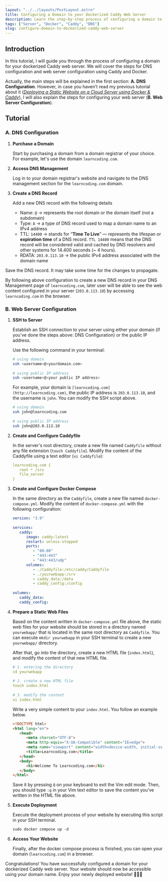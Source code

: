 ```yaml
---
layout: "../../layouts/PostLayout.astro"
title: Configuring a Domain to your Dockerized Caddy Web Server
description: Learn the step-by-step process of configuring a domain to your Dockerized Caddy web server, ensuring your website is accessible through a custom domain name and leveraging the power of containerization for efficient web hosting.
tags: ["Server", "Docker", "Caddy", "DNS"]
slug: configure-domain-to-dockerized-caddy-web-server
---
```


## Introduction

In this tutorial, I will guide you through the process of configuring a domain for your dockerized Caddy web server. We will cover the steps for DNS configuration and web server configuration using Caddy and Docker.

Actually, the main steps will be explained in the first section: **A. DNS Configuration**. However, in case you haven’t read my previous tutorial about it (*[Deploying a Static Website on a Cloud Server using Docker & Caddy](https://ricoputra.my.id/docs/deploy-static-web-using-docker-caddy/)*), I will also explain the steps for configuring your web server (**B. Web Server Configuration**).

## Tutorial

### A. DNS Configuration

1. **Purchase a Domain**
   
   Start by purchasing a domain from a domain registrar of your choice. For example, let's use the domain `learncoding.com`.

2. **Access DNS Management**
   
   Log in to your domain registrar's website and navigate to the DNS management section for the `learncoding.com` domain.

3. **Create a DNS Record**
   
   Add a new DNS record with the following details
   - Name: `@` → represents the root domain or the domain itself (not a subdomain)
   - Type: `A` → a type of DNS record used to map a domain name to an IPv4 address
   - TTL: `14400` → stands for “**Time To Live**” — represents the lifespan or **expiration time** of a DNS record. `TTL 14400` means that the DNS record will be considered valid and cached by DNS resolvers and other systems for 14.400 seconds (~ 4 hours).
   - RDATA: `203.0.113.10` → the public IPv4 address associated with the domain name
    
Save the DNS record. It may take some time for the changes to propagate.

By following above configuration to create a new DNS record in your DNS Management page of `learncoding.com`, later user will be able to see the web content configured in your server (`203.0.113.10`) by accessing `learncoding.com` in the browser.


### B. Web Server Configuration

1. **SSH to Server**
    
   Establish an SSH connection to your server using either your domain (if you've done the steps above: DNS Configuration) or the public IP address. 
   
   Use the following command in your terminal:
    
   ```bash
   # using domain
   ssh <username>@<yourdomain.com>
    
   # using public IP address
   ssh <username>@<your public IP address>
   ```
    
   For example, your domain is `[learncoding.com](http://learncoding.com)`, the public IP address is `203.0.113.10`, and the username is `john`. You can modify the SSH script above.
    
   ```bash
   # using domain
   ssh john@learncoding.com
    
   # using public IP address
   ssh john@203.0.113.10
   ```
    
2. **Create and Configure Caddyfile**

   In the server's root directory, create a new file named `Caddyfile` without any file extension (`touch Caddyfile`). Modify the content of the Caddyfile using a text editor (`vi Caddyfile`):
    
   ```yaml
   learncoding.com {
      root * /srv
      file_server
   } 
   ```
    
3. **Create and Configure Docker Compose**
    
   In the same directory as the `Caddyfile`, create a new file named `docker-compose.yml`. Modify the content of `docker-compose.yml` with the following configuration:

   ```yaml
   version: "3.9"
    
   services:
      caddy:
         image: caddy:latest
         restart: unless-stopped
         ports:
            - "80:80"
            - "443:443"
            - "443:443/udp"
         volumes:
            - ./Caddyfile:/etc/caddy/Caddyfile
            - ./yourwebapp:/srv
            - caddy_data:/data
            - caddy_config:/config
    
   volumes:
      caddy_data:
      caddy_config:
    ```
    
4. **Prepare a Static Web Files**
    
   Based on the content written in `docker-compose.yml` file above, the static web files for your website should be stored in a directory named `yourwebapp/` that is located in the same root directory as `Caddyfile`. You can execute `mkdir yourwebapp` in your SSH terminal to create a new `yourwebapp/` directory.
    
   After that, go into the directory, create a new HTML file (`index.html`), and modify the content of that new HTML file.
    
   ```yaml
   # 1. entering the directory
   cd yourwebapp
    
   # 2. create a new HTML file
   touch index.html
    
   # 3. modify the content
   vi index.html
   ```
    
   Write a very simple content to your `index.html`. You follow an example below.
    
   ```html
   <!DOCTYPE html>
   <html lang="en">
      <head>
         <meta charset="UTF-8">
         <meta http-equiv="X-UA-Compatible" content="IE=edge">
         <meta name="viewport" content="width=device-width, initial-scale=1.0">
         <title>Learncoding.com</title>
      </head>
      <body>
         <h1>Welcome To Learncoding.com</h1>
      </body>
   </html>
   ```
    
    Save it by pressing `Q` on your keyboard to exit the Vim edit mode. Then, you should type `:q` in your Vim text editor to save the content you’ve written in the HTML file above.
    
5. **Execute Deployment**
    
   Execute the deployment process of your website by executing this script in your SSH terminal.
    
   ```html
   sudo docker compose up -d
   ```
    
6. **Access Your Website**
   
   Finally, after the docker compose process is finished, you can open your domain (`learncoding.com`) in a browser.

Congratulations! You have successfully configured a domain for your dockerized Caddy web server. Your website should now be accessible using your domain name. Enjoy your newly deployed website! 🎉🎉🎉